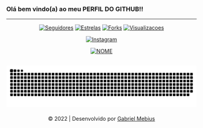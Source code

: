 ### Olá bem vindo(a) ao meu PERFIL DO GITHUB!!
---
</p>
</p>
<p align="center">
<a href="https://github.com/gabrielhfm"><img title="Seguidores" src="https://img.shields.io/github/followers/JanDeDobbeleer?color=blue&label=Seguidores&logo=Seguidores&logoColor=blue&style=flat-square"></a>
<a href="https://github.com/gabrielhfm"><img title="Estrelas" src="https://img.shields.io/github/stars/ytdl-org?affiliations=OWNER&color=blue&label=Estrelas&logo=Estrelas&logoColor=blue&style=flat-square"></a>
<a href="https://github.com/gabrielhfm"><img title="Forks" src="https://img.shields.io/github/forks/ytdl-org/youtube-dl?color=blue&label=Forks&logo=Forks&logoColor=blue&style=flat-square"></a>
<a href="https://github.com/gabrielhfm"><img title="Visualizacoes" src="https://img.shields.io/github/watchers/ytdl-org/youtube-dl?color=blue&label=Visualiza%C3%A7%C3%B5es&logo=Visualiza%C3%A7%C3%B5es&logoColor=blue&style=flat-square"></a>
</p>
<p align="center">
<a href="https://instagram.com/biel_hme"><img src="https://imagepng.org/wp-content/uploads/2017/08/instagram-icone-icon.png" alt="Instagram" width="30" height="30"></a>
</p>
</p>
<p align="center">
<a href="https://gabrielhfm.github.io/"><img title="NOME" src="https://img.shields.io/badge/SITE-blue.svg?style=for-the-badge&logo=github"></a>
</p>

 ![Snake animation](https://github.com/gabrielhfm/gabrielhfm/blob/main/github-user-contribution.svg)
---
<p align="center">           
<a class="copyright">&copy; 2022 | Desenvolvido por <a href="https://github.com/gabrielhfm" target="_blank">Gabriel Mebius</a></p>

